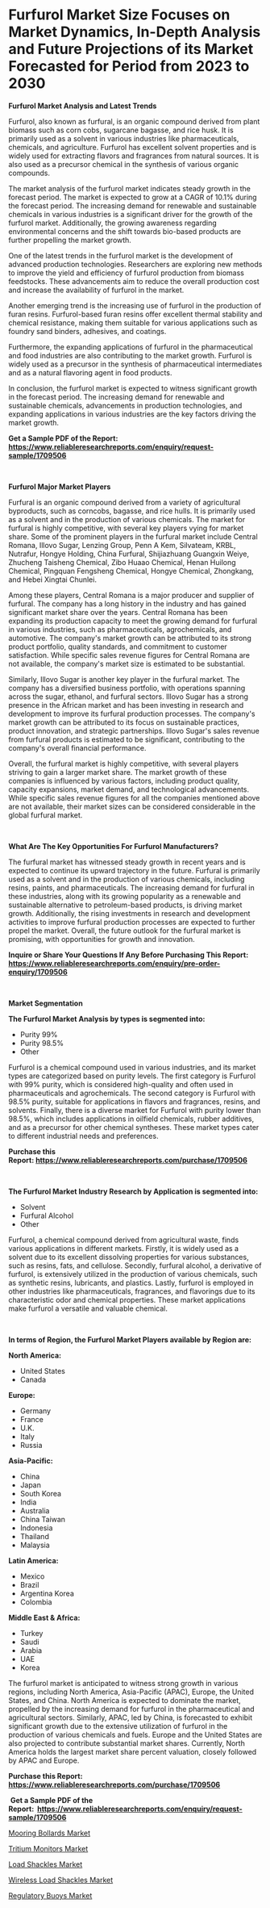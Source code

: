 <p><h1>Furfurol Market Size Focuses on Market Dynamics, In-Depth Analysis and Future Projections of its Market Forecasted for Period from 2023 to 2030</h1></p><p><strong>Furfurol Market Analysis and Latest Trends</strong></p>
<p><p>Furfurol, also known as furfural, is an organic compound derived from plant biomass such as corn cobs, sugarcane bagasse, and rice husk. It is primarily used as a solvent in various industries like pharmaceuticals, chemicals, and agriculture. Furfurol has excellent solvent properties and is widely used for extracting flavors and fragrances from natural sources. It is also used as a precursor chemical in the synthesis of various organic compounds.</p><p>The market analysis of the furfurol market indicates steady growth in the forecast period. The market is expected to grow at a CAGR of 10.1% during the forecast period. The increasing demand for renewable and sustainable chemicals in various industries is a significant driver for the growth of the furfurol market. Additionally, the growing awareness regarding environmental concerns and the shift towards bio-based products are further propelling the market growth.</p><p>One of the latest trends in the furfurol market is the development of advanced production technologies. Researchers are exploring new methods to improve the yield and efficiency of furfurol production from biomass feedstocks. These advancements aim to reduce the overall production cost and increase the availability of furfurol in the market.</p><p>Another emerging trend is the increasing use of furfurol in the production of furan resins. Furfurol-based furan resins offer excellent thermal stability and chemical resistance, making them suitable for various applications such as foundry sand binders, adhesives, and coatings.</p><p>Furthermore, the expanding applications of furfurol in the pharmaceutical and food industries are also contributing to the market growth. Furfurol is widely used as a precursor in the synthesis of pharmaceutical intermediates and as a natural flavoring agent in food products.</p><p>In conclusion, the furfurol market is expected to witness significant growth in the forecast period. The increasing demand for renewable and sustainable chemicals, advancements in production technologies, and expanding applications in various industries are the key factors driving the market growth.</p></p>
<p><strong>Get a Sample PDF of the Report:&nbsp; <a href="https://www.reliableresearchreports.com/enquiry/request-sample/1709506">https://www.reliableresearchreports.com/enquiry/request-sample/1709506</a></strong></p>
<p>&nbsp;</p>
<p><strong>Furfurol Major Market Players</strong></p>
<p><p>Furfural is an organic compound derived from a variety of agricultural byproducts, such as corncobs, bagasse, and rice hulls. It is primarily used as a solvent and in the production of various chemicals. The market for furfural is highly competitive, with several key players vying for market share. Some of the prominent players in the furfural market include Central Romana, Illovo Sugar, Lenzing Group, Penn A Kem, Silvateam, KRBL, Nutrafur, Hongye Holding, China Furfural, Shijiazhuang Guangxin Weiye, Zhucheng Taisheng Chemical, Zibo Huaao Chemical, Henan Huilong Chemical, Pingquan Fengsheng Chemical, Hongye Chemical, Zhongkang, and Hebei Xingtai Chunlei.</p><p>Among these players, Central Romana is a major producer and supplier of furfural. The company has a long history in the industry and has gained significant market share over the years. Central Romana has been expanding its production capacity to meet the growing demand for furfural in various industries, such as pharmaceuticals, agrochemicals, and automotive. The company's market growth can be attributed to its strong product portfolio, quality standards, and commitment to customer satisfaction. While specific sales revenue figures for Central Romana are not available, the company's market size is estimated to be substantial.</p><p>Similarly, Illovo Sugar is another key player in the furfural market. The company has a diversified business portfolio, with operations spanning across the sugar, ethanol, and furfural sectors. Illovo Sugar has a strong presence in the African market and has been investing in research and development to improve its furfural production processes. The company's market growth can be attributed to its focus on sustainable practices, product innovation, and strategic partnerships. Illovo Sugar's sales revenue from furfural products is estimated to be significant, contributing to the company's overall financial performance.</p><p>Overall, the furfural market is highly competitive, with several players striving to gain a larger market share. The market growth of these companies is influenced by various factors, including product quality, capacity expansions, market demand, and technological advancements. While specific sales revenue figures for all the companies mentioned above are not available, their market sizes can be considered considerable in the global furfural market.</p></p>
<p>&nbsp;</p>
<p><strong>What Are The Key Opportunities For Furfurol Manufacturers?</strong></p>
<p><p>The furfural market has witnessed steady growth in recent years and is expected to continue its upward trajectory in the future. Furfural is primarily used as a solvent and in the production of various chemicals, including resins, paints, and pharmaceuticals. The increasing demand for furfural in these industries, along with its growing popularity as a renewable and sustainable alternative to petroleum-based products, is driving market growth. Additionally, the rising investments in research and development activities to improve furfural production processes are expected to further propel the market. Overall, the future outlook for the furfural market is promising, with opportunities for growth and innovation.</p></p>
<p><strong>Inquire or Share Your Questions If Any Before Purchasing This Report: <a href="https://www.reliableresearchreports.com/enquiry/pre-order-enquiry/1709506">https://www.reliableresearchreports.com/enquiry/pre-order-enquiry/1709506</a></strong></p>
<p>&nbsp;</p>
<p><strong>Market Segmentation</strong></p>
<p><strong>The Furfurol Market Analysis by types is segmented into:</strong></p>
<p><ul><li>Purity 99%</li><li>Purity 98.5%</li><li>Other</li></ul></p>
<p><p>Furfurol is a chemical compound used in various industries, and its market types are categorized based on purity levels. The first category is Furfurol with 99% purity, which is considered high-quality and often used in pharmaceuticals and agrochemicals. The second category is Furfurol with 98.5% purity, suitable for applications in flavors and fragrances, resins, and solvents. Finally, there is a diverse market for Furfurol with purity lower than 98.5%, which includes applications in oilfield chemicals, rubber additives, and as a precursor for other chemical syntheses. These market types cater to different industrial needs and preferences.</p></p>
<p><strong>Purchase this Report:&nbsp;<a href="https://www.reliableresearchreports.com/purchase/1709506">https://www.reliableresearchreports.com/purchase/1709506</a></strong></p>
<p>&nbsp;</p>
<p><strong>The Furfurol Market Industry Research by Application is segmented into:</strong></p>
<p><ul><li>Solvent</li><li>Furfural Alcohol</li><li>Other</li></ul></p>
<p><p>Furfurol, a chemical compound derived from agricultural waste, finds various applications in different markets. Firstly, it is widely used as a solvent due to its excellent dissolving properties for various substances, such as resins, fats, and cellulose. Secondly, furfural alcohol, a derivative of furfurol, is extensively utilized in the production of various chemicals, such as synthetic resins, lubricants, and plastics. Lastly, furfurol is employed in other industries like pharmaceuticals, fragrances, and flavorings due to its characteristic odor and chemical properties. These market applications make furfurol a versatile and valuable chemical.</p></p>
<p>&nbsp;</p>
<p><strong>In terms of Region, the Furfurol Market Players available by Region are:</strong></p>
<p>
    <p> <strong> North America: </strong>
        <ul>
            <li>United States</li>
            <li>Canada</li>
        </ul>
        </p> 
    <p> <strong> Europe: </strong>
        <ul>
            <li>Germany</li>
            <li>France</li>
            <li>U.K.</li>
            <li>Italy</li>
            <li>Russia</li>
        </ul>
        </p> 
    <p> <strong> Asia-Pacific: </strong>
        <ul>
            <li>China</li>
            <li>Japan</li>
            <li>South Korea</li>
            <li>India</li>
            <li>Australia</li>
            <li>China Taiwan</li>
            <li>Indonesia</li>
            <li>Thailand</li>
            <li>Malaysia</li>
        </ul>
        </p> 
    <p> <strong> Latin America: </strong>
        <ul>
            <li>Mexico</li>
            <li>Brazil</li>
            <li>Argentina Korea</li>
            <li>Colombia</li>
        </ul>
        </p> 
    <p> <strong> Middle East & Africa: </strong>
        <ul>
            <li>Turkey</li>
            <li>Saudi</li>
            <li>Arabia</li>
            <li>UAE</li>
            <li>Korea</li>
        </ul>
    </p>
    </p>
<p><p>The furfurol market is anticipated to witness strong growth in various regions, including North America, Asia-Pacific (APAC), Europe, the United States, and China. North America is expected to dominate the market, propelled by the increasing demand for furfurol in the pharmaceutical and agricultural sectors. Similarly, APAC, led by China, is forecasted to exhibit significant growth due to the extensive utilization of furfurol in the production of various chemicals and fuels. Europe and the United States are also projected to contribute substantial market shares. Currently, North America holds the largest market share percent valuation, closely followed by APAC and Europe.</p></p>
<p><strong>Purchase this Report: <a href="https://www.reliableresearchreports.com/purchase/1709506">https://www.reliableresearchreports.com/purchase/1709506</a></strong></p>
<p>&nbsp;<strong>Get a Sample PDF of the Report:&nbsp;&nbsp;<a href="https://www.reliableresearchreports.com/enquiry/request-sample/1709506">https://www.reliableresearchreports.com/enquiry/request-sample/1709506</a></strong></p>
<p><strong></strong></p>
<p><p><a href="https://medium.com/@damionrunte/mooring-bollards-market-size-and-market-trends-complete-industry-overview-2023-to-2030-dcd3160e7973">Mooring Bollards Market</a></p><p><a href="https://medium.com/@lupeosinski/tritium-monitors-market-trends-and-market-analysis-forecasted-for-period-2023-2030-8fbf58d613e5">Tritium Monitors Market</a></p><p><a href="https://medium.com/@geoanderson1978/load-shackles-market-the-key-to-successful-business-strategy-forecast-till-2030-d8cfa2be5a9c">Load Shackles Market</a></p><p><a href="https://medium.com/@mariliehowe/wireless-load-shackles-market-comprehensive-assessment-by-type-application-and-geography-4ff4ef4910f6">Wireless Load Shackles Market</a></p><p><a href="https://medium.com/@charityrice2662/regulatory-buoys-market-analysis-and-sze-forecasted-for-period-from-2023-to-2030-6efc06b8d81c">Regulatory Buoys Market</a></p></p>
